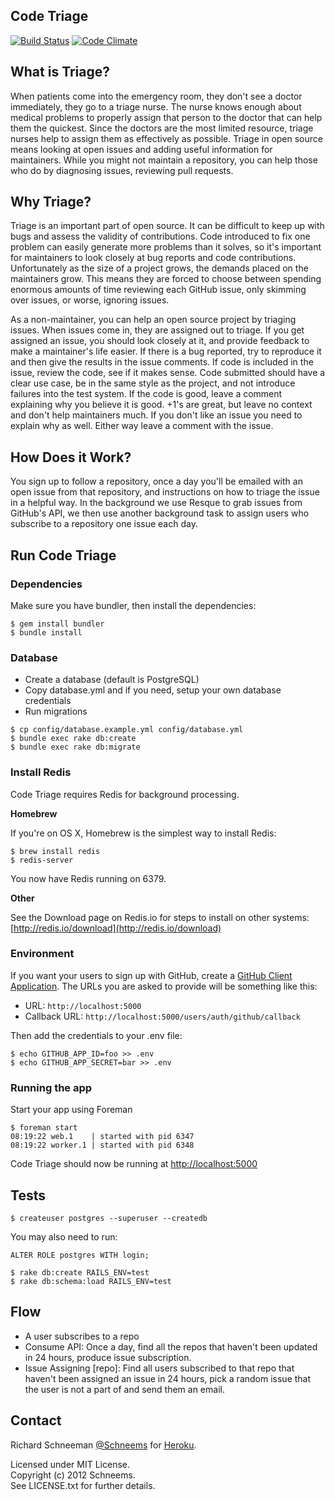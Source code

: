 ## Code Triage

[![Build Status](https://secure.travis-ci.org/codetriage/codetriage.png)](http://travis-ci.org/codetriage/codetriage)
[![Code Climate](https://codeclimate.com/github/codetriage/codetriage.png)](https://codeclimate.com/github/codetriage/codetriage)

## What is Triage?

When patients come into the emergency room, they don't see a doctor immediately, they go to a triage nurse. The nurse knows enough about medical problems to properly assign that person to the doctor that can help them the quickest. Since the doctors are the most limited resource, triage nurses help to assign them as effectively as possible. Triage in open source means looking at open issues and adding useful information for maintainers. While you might not maintain a repository, you can help those who do by diagnosing issues, reviewing pull requests.


## Why Triage?

Triage is an important part of open source. It can be difficult to keep up with bugs and assess the validity of contributions. Code introduced to fix one problem can easily generate more problems than it solves, so it's important for maintainers to look closely at bug reports and code contributions. Unfortunately as the size of a project grows, the demands placed on the maintainers grow. This means they are forced to choose between spending enormous amounts of time reviewing each GitHub issue, only skimming over issues, or worse, ignoring issues. 

As a non-maintainer, you can help an open source project by triaging issues. When issues come in, they are assigned out to triage. If you get assigned an issue, you should look closely at it, and provide feedback to make a maintainer's life easier. If there is a bug reported, try to reproduce it and then give the results in the issue comments. If code is included in the issue, review the code, see if it makes sense. Code submitted should have a clear use case, be in the same style as the project, and not introduce failures into the test system. If the code is good, leave a comment explaining why you believe it is good. +1's are great, but leave no context and don't help maintainers much. If you don't like an issue you need to explain why as well. Either way leave a comment with the issue.

## How Does it Work?

You sign up to follow a repository, once a day you'll be emailed with an open issue from that repository, and instructions on how to triage the issue in a helpful way. In the background we use Resque to grab issues from GitHub's API, we then use another background task to assign users who subscribe to a repository one issue each day.


## Run Code Triage

### Dependencies
Make sure you have bundler, then install the dependencies:

```shell
$ gem install bundler
$ bundle install
```

### Database
* Create a database (default is PostgreSQL)
* Copy database.yml and if you need, setup your own database credentials
* Run migrations

```shell
$ cp config/database.example.yml config/database.yml
$ bundle exec rake db:create
$ bundle exec rake db:migrate
````

### Install Redis

Code Triage requires Redis for background processing.

**Homebrew**

If you're on OS X, Homebrew is the simplest way to install Redis:

```shell
$ brew install redis
$ redis-server
```

You now have Redis running on 6379.

**Other**

See the Download page on Redis.io for steps to install on other systems: [http://redis.io/download](http://redis.io/download)

### Environment
If you want your users to sign up with GitHub, create a [GitHub Client Application](https://github.com/settings/applications). The URLs you are asked to provide will be something like this:

- URL: `http://localhost:5000`
- Callback URL: `http://localhost:5000/users/auth/github/callback`

Then add the credentials to your .env file:

```shell
$ echo GITHUB_APP_ID=foo >> .env
$ echo GITHUB_APP_SECRET=bar >> .env
```

### Running the app
Start your app using Foreman

```shell
$ foreman start
08:19:22 web.1    | started with pid 6347
08:19:22 worker.1 | started with pid 6348
```

Code Triage should now be running at [http://localhost:5000](http://localhost:5000)


## Tests

```shell
$ createuser postgres --superuser --createdb
```

You may also need to run:

    ALTER ROLE postgres WITH login;

```shell
$ rake db:create RAILS_ENV=test
$ rake db:schema:load RAILS_ENV=test
```

## Flow

- A user subscribes to a repo
- Consume API: Once a day, find all the repos that haven't been updated in 24 hours, produce issue subscription.
- Issue Assigning [repo]: Find all users subscribed to that repo that haven't been assigned an issue in 24 hours, pick a random issue that the user is not a part of and send them an email.


## Contact

Richard Schneeman [@Schneems](http://twitter.com/schneems) for [Heroku](http://heroku.com).

Licensed under MIT License.  
Copyright (c) 2012 Schneems.  
See LICENSE.txt for further details.
